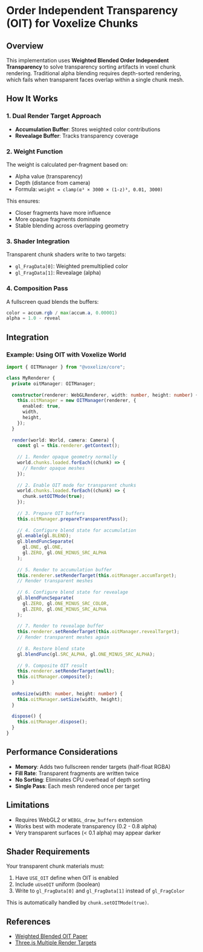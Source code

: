 # Order Independent Transparency (OIT) for Voxelize Chunks

## Overview

This implementation uses **Weighted Blended Order Independent Transparency** to solve transparency sorting artifacts in voxel chunk rendering. Traditional alpha blending requires depth-sorted rendering, which fails when transparent faces overlap within a single chunk mesh.

## How It Works

### 1. **Dual Render Target Approach**
- **Accumulation Buffer**: Stores weighted color contributions
- **Revealage Buffer**: Tracks transparency coverage

### 2. **Weight Function**
The weight is calculated per-fragment based on:
- Alpha value (transparency)
- Depth (distance from camera)
- Formula: `weight = clamp(α³ × 3000 × (1-z)³, 0.01, 3000)`

This ensures:
- Closer fragments have more influence
- More opaque fragments dominate
- Stable blending across overlapping geometry

### 3. **Shader Integration**
Transparent chunk shaders write to two targets:
- `gl_FragData[0]`: Weighted premultiplied color
- `gl_FragData[1]`: Revealage (alpha)

### 4. **Composition Pass**
A fullscreen quad blends the buffers:
```glsl
color = accum.rgb / max(accum.a, 0.00001)
alpha = 1.0 - reveal
```

## Integration

### Example: Using OIT with Voxelize World

```typescript
import { OITManager } from "@voxelize/core";

class MyRenderer {
  private oitManager: OITManager;
  
  constructor(renderer: WebGLRenderer, width: number, height: number) {
    this.oitManager = new OITManager(renderer, {
      enabled: true,
      width,
      height,
    });
  }
  
  render(world: World, camera: Camera) {
    const gl = this.renderer.getContext();
    
    // 1. Render opaque geometry normally
    world.chunks.loaded.forEach((chunk) => {
      // Render opaque meshes
    });
    
    // 2. Enable OIT mode for transparent chunks
    world.chunks.loaded.forEach((chunk) => {
      chunk.setOITMode(true);
    });
    
    // 3. Prepare OIT buffers
    this.oitManager.prepareTransparentPass();
    
    // 4. Configure blend state for accumulation
    gl.enable(gl.BLEND);
    gl.blendFuncSeparate(
      gl.ONE, gl.ONE,
      gl.ZERO, gl.ONE_MINUS_SRC_ALPHA
    );
    
    // 5. Render to accumulation buffer
    this.renderer.setRenderTarget(this.oitManager.accumTarget);
    // Render transparent meshes
    
    // 6. Configure blend state for revealage
    gl.blendFuncSeparate(
      gl.ZERO, gl.ONE_MINUS_SRC_COLOR,
      gl.ZERO, gl.ONE_MINUS_SRC_ALPHA
    );
    
    // 7. Render to revealage buffer
    this.renderer.setRenderTarget(this.oitManager.revealTarget);
    // Render transparent meshes again
    
    // 8. Restore blend state
    gl.blendFunc(gl.SRC_ALPHA, gl.ONE_MINUS_SRC_ALPHA);
    
    // 9. Composite OIT result
    this.renderer.setRenderTarget(null);
    this.oitManager.composite();
  }
  
  onResize(width: number, height: number) {
    this.oitManager.setSize(width, height);
  }
  
  dispose() {
    this.oitManager.dispose();
  }
}
```

## Performance Considerations

- **Memory**: Adds two fullscreen render targets (half-float RGBA)
- **Fill Rate**: Transparent fragments are written twice
- **No Sorting**: Eliminates CPU overhead of depth sorting
- **Single Pass**: Each mesh rendered once per target

## Limitations

- Requires WebGL2 or `WEBGL_draw_buffers` extension
- Works best with moderate transparency (0.2 - 0.8 alpha)
- Very transparent surfaces (< 0.1 alpha) may appear darker

## Shader Requirements

Your transparent chunk materials must:
1. Have `USE_OIT` define when OIT is enabled
2. Include `uUseOIT` uniform (boolean)
3. Write to `gl_FragData[0]` and `gl_FragData[1]` instead of `gl_FragColor`

This is automatically handled by `chunk.setOITMode(true)`.

## References

- [Weighted Blended OIT Paper](http://casual-effects.blogspot.com/2015/03/implemented-weighted-blended-order.html)
- [Three.js Multiple Render Targets](https://threejs.org/docs/#api/en/renderers/WebGLRenderTarget)


